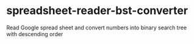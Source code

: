 # spreadsheet-reader-bst-converter
Read Google spread sheet and convert numbers into binary search tree with descending order
